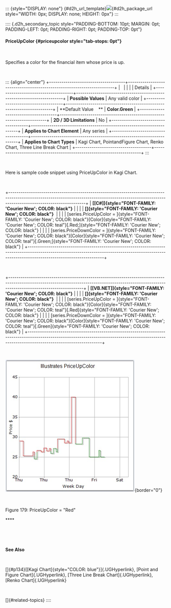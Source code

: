 ::: {style="DISPLAY: none"}
[](ms-xhelp:///?Id=d2h_url_template){#d2h_url_template}![](!package_url!){#d2h_package_url style="WIDTH: 0px; DISPLAY: none; HEIGHT: 0px"}
:::

:::: {.d2h_secondary_topic style="PADDING-BOTTOM: 10pt; MARGIN: 0pt; PADDING-LEFT: 0pt; PADDING-RIGHT: 0pt; PADDING-TOP: 0pt"}
#### PriceUpColor {#priceupcolor style="tab-stops: 0pt"}

 

Specifies a color for the financial item whose price is up.

 

::: {align="center"}
+-------------------------------------+-----------------------------------------------------------------------+
|                                                                                                             |
|                                                                                                             |
| Details                                                                                                     |
+-------------------------------------+-----------------------------------------------------------------------+
| **Possible Values**                 | Any valid color                                                       |
+-------------------------------------+-----------------------------------------------------------------------+
| **Default Value    **               | **Color.Green**                                                       |
+-------------------------------------+-----------------------------------------------------------------------+
| **2D / 3D Limitations**             | No                                                                    |
+-------------------------------------+-----------------------------------------------------------------------+
| **Applies to Chart Element**        | Any series                                                            |
+-------------------------------------+-----------------------------------------------------------------------+
| **Applies to Chart Types**          | Kagi Chart, PointandFigure Chart, Renko Chart, Three Line Break Chart |
+-------------------------------------+-----------------------------------------------------------------------+
:::

 

Here is sample code snippet using PriceUpColor in Kagi Chart.

 

+-------------------------------------------------------------------------------------------------------------------------------------------------------------------------------------------------+
| **[\[C#\]]{style="FONT-FAMILY: 'Courier New'; COLOR: black"}**                                                                                                                                  |
|                                                                                                                                                                                                 |
| **[]{style="FONT-FAMILY: 'Courier New'; COLOR: black"}**                                                                                                                                        |
|                                                                                                                                                                                                 |
| [series.PriceUpColor = ]{style="FONT-FAMILY: 'Courier New'; COLOR: black"}[Color]{style="FONT-FAMILY: 'Courier New'; COLOR: teal"}[.Red;]{style="FONT-FAMILY: 'Courier New'; COLOR: black"}     |
|                                                                                                                                                                                                 |
| [series.PriceDownColor = ]{style="FONT-FAMILY: 'Courier New'; COLOR: black"}[Color]{style="FONT-FAMILY: 'Courier New'; COLOR: teal"}[.Green;]{style="FONT-FAMILY: 'Courier New'; COLOR: black"} |
+-------------------------------------------------------------------------------------------------------------------------------------------------------------------------------------------------+

 

+------------------------------------------------------------------------------------------------------------------------------------------------------------------------------------------------+
| **[\[VB.NET\]]{style="FONT-FAMILY: 'Courier New'; COLOR: black"}**                                                                                                                             |
|                                                                                                                                                                                                |
| **[]{style="FONT-FAMILY: 'Courier New'; COLOR: black"}**                                                                                                                                       |
|                                                                                                                                                                                                |
| [series.PriceUpColor = ]{style="FONT-FAMILY: 'Courier New'; COLOR: black"}[Color]{style="FONT-FAMILY: 'Courier New'; COLOR: teal"}[.Red]{style="FONT-FAMILY: 'Courier New'; COLOR: black"}     |
|                                                                                                                                                                                                |
| [series.PriceDownColor = ]{style="FONT-FAMILY: 'Courier New'; COLOR: black"}[Color]{style="FONT-FAMILY: 'Courier New'; COLOR: teal"}[.Green]{style="FONT-FAMILY: 'Courier New'; COLOR: black"} |
+------------------------------------------------------------------------------------------------------------------------------------------------------------------------------------------------+

 

![](ImagesExt/image84_179.jpg){border="0"}

 

Figure 179: PriceUpColor = \"Red\"

**** 

 

 

**See Also**

 

[]{#p134}[[Kagi Chart]{style="COLOR: blue"}]{.UGHyperlink}, [Point and Figure Chart]{.UGHyperlink}, [Three Line Break Chart]{.UGHyperlink}, [Renko Chart]{.UGHyperlink}

 

[]{#related-topics}
::::
